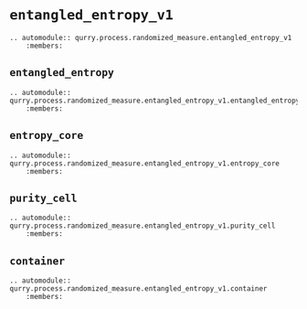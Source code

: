 # `entangled_entropy_v1`

```{eval-rst}
.. automodule:: qurry.process.randomized_measure.entangled_entropy_v1
    :members:
```

## `entangled_entropy`

```{eval-rst}
.. automodule:: qurry.process.randomized_measure.entangled_entropy_v1.entangled_entropy
    :members:
```

## `entropy_core`

```{eval-rst}
.. automodule:: qurry.process.randomized_measure.entangled_entropy_v1.entropy_core
    :members:
```

## `purity_cell`

```{eval-rst}
.. automodule:: qurry.process.randomized_measure.entangled_entropy_v1.purity_cell
    :members:
```

## `container`

```{eval-rst}
.. automodule:: qurry.process.randomized_measure.entangled_entropy_v1.container
    :members:
```
